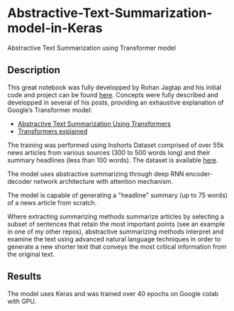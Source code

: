 # Abstractive-Text-Summarization-model-in-Keras
Abstractive Text Summarization using Transformer model

## Description
This great notebook was fully developped by Rohan Jagtap and his initial code and project can be found [here](https://github.com/rojagtap/abstractive_summarizer).
Concepts were fully described and developped in several of his posts, providing an exhaustive explanation of Google’s Transformer model:
- [Abstractive Text Summarization Using Transformers](https://medium.com/swlh/abstractive-text-summarization-using-transformers-3e774cc42453)
- [Transformers explained](https://towardsdatascience.com/transformers-explained-65454c0f3fa7)

The training was performed using Inshorts Dataset comprised of over 55k news articles from various sources (300 to 500 words long) and their summary headlines (less than 100 words). The dataset is available [here](https://www.kaggle.com/shashichander009/inshorts-news-data).

The model uses abstractive summarizing through deep RNN encoder-decoder network architecture with attention mechanism.

The model is capable of generating a "headline" summary (up to 75 words) of a news article from scratch.

Where extracting summarizing methods summarize articles by selecting a subset of sentences that retain the most important points (see an example in one of my other repos), abstractive summarizing methods interpret and examine the text using advanced natural language techniques in order to generate a new shorter text that conveys the most critical information from the original text.

## Results
The model uses Keras and was trained over 40 epochs on Google colab with GPU.
